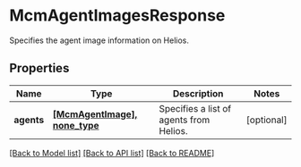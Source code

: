 # McmAgentImagesResponse

Specifies the agent image information on Helios.

## Properties
Name | Type | Description | Notes
------------ | ------------- | ------------- | -------------
**agents** | [**[McmAgentImage], none_type**](McmAgentImage.md) | Specifies a list of agents from Helios. | [optional] 

[[Back to Model list]](../README.md#documentation-for-models) [[Back to API list]](../README.md#documentation-for-api-endpoints) [[Back to README]](../README.md)


